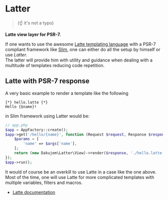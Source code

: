 # Latter

> (☝️ it's not a typo)

**Latte view layer for PSR-7.**

If one wants to use the awesome [Latte templating language](https://latte.nette.org/en/) with a PSR-7 compliant framework like [Slim](https://www.slimframework.com/), one can either do all the setup by himself or use _Latter_.\
The latter will provide him with utility and guidance when dealing with a multitude of templates reducing code repetition.


## Latte with PSR-7 response

A very basic example to render a template like the following
```latte
{*} hello.latte {*}
Hello {$name}!
```
in Slim framework using Latter would be:
```php
// app.php
$app = AppFactory::create();
$app->get('/hello/{name}', function (Request $request, Response $response, array $args) {
    $params = [
        'name' => $args['name'],
    ];
    return (new Dakujem\Latter\View)->render($response, './hello.latte', $params, new Latte\Engine);
});
$app->run();
```

It would of course be an overkill to use Latte in a case like the one above.\
Most of the time, one will use Latte for more complicated templates with multiple variables, filters and macros.

- [Latte documentation](https://latte.nette.org/en/guide)



